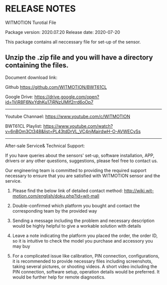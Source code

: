 RELEASE NOTES
=============
WITMOTION Turotial File 

Package version: 2020.07.20
Release date:    2020-07-20

This package contains all neccessary file for set-up of the sensor. 

Unzip the .zip file and you will have a directory containing the files.
-----------

Document download link:

Github 
https://github.com/WITMOTION/BWT61CL

Google Drive: 
https://drive.google.com/open?id=1VjR8F6NxYdhKu17jRNzUMIf2rrd6oOp7

-----------
Youtube Channael: 
https://www.youtube.com/c/WITMOTION

BWT61CL Playlist: 
https://www.youtube.com/watch?v=6nBOm3Ct348&list=PL43tdDrVL_VC4njMairdwH-O-AVWECvSs

-----------
After-sale Service& Technical Support: 

If you have queries about the sensors' set-up, software installation, APP, drivers or any other questions, suggestions, please feel free to contact us.

Our engineering team is committed to providing the required support necessary to ensure that you are satisfied with WITMOTION sensor and the service.

1. Please find the below link of detailed contact method: 
http://wiki.wit-motion.com/english/doku.php?id=wit-mall

2. Double-confirmed which platform you bought and contact the corresponding team by the provided way

3. Sending a message including the problem and necessary description would be highly helpful to give a workable solution with details

4. Leave a note indicating the platform you placed the order, the order ID, so it is intuitive to check the model you purchase and accessory you may buy

5. For a complicated issue like calibration, PIN connection, configurations, it is recommended to provide necessary files including screenshots, 
taking several pictures, or shooting videos. A short video including the PIN connection, software setup, operation details would be preferred.
It would be further help for remote diagnostics.
